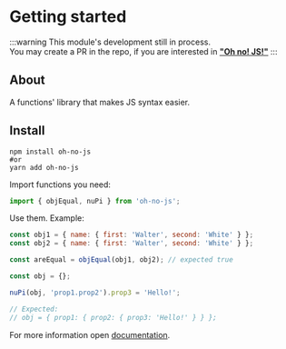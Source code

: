 # Getting started

:::warning
  This module's development still in process.  
  You may create a PR in the repo, if you are interested in [**"Oh no! JS!"**](https://github.com/dmrompav/oh-no-js)
:::

## About
A functions' library that makes JS syntax easier.

## Install
```shell
npm install oh-no-js
#or
yarn add oh-no-js
```

Import functions you need:
```javascript
import { objEqual, nuPi } from 'oh-no-js';
```

Use them. Example:
```javascript
const obj1 = { name: { first: 'Walter', second: 'White' } };
const obj2 = { name: { first: 'Walter', second: 'White' } };

const areEqual = objEqual(obj1, obj2); // expected true
```

```javascript
const obj = {};

nuPi(obj, 'prop1.prop2').prop3 = 'Hello!';

// Expected:
// obj = { prop1: { prop2: { prop3: 'Hello!' } } };
```

For more information open [documentation](/documentation/).
